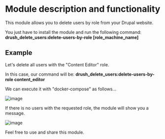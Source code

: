 <h1>Module description and functionality</h1>
<p>This module allows you to delete users by role from your Drupal website.</p>
<p>You just have to install the module and run the following command: <b>drush_delete_users:delete-users-by-role [role_machine_name]</b></p>
<h2>Example</h2>
<p>Let's delete all users with the "Content Editor" role.</p>
<p>In this case, our command will be: <b>drush_delete_users:delete-users-by-role content_editor</b></p>
<p>We can execute it with "docker-compose" as follows...</p>

![image](https://github.com/user-attachments/assets/209b8082-8419-4c79-9afb-9a010a525827)

<p>If there is no users with the requested role, the module will show you a message.</p>

![image](https://github.com/user-attachments/assets/8f3d89fe-7e01-4c5e-9541-c9a8fb94972d)

<p>Feel free to use and share this module.</p>
